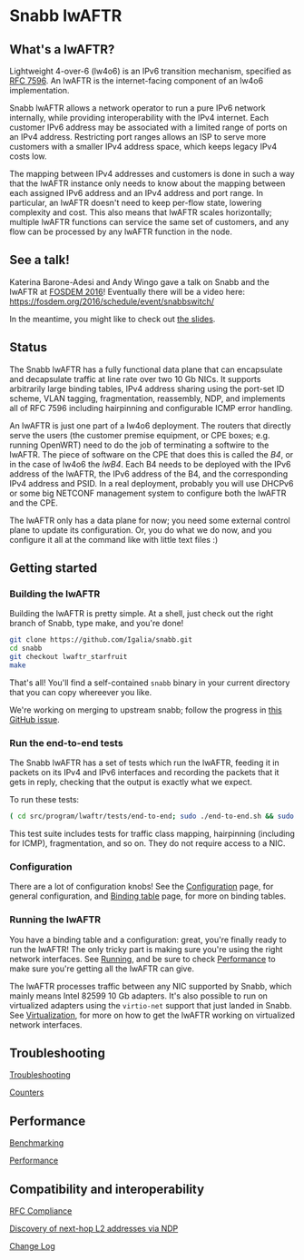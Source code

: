 # Snabb lwAFTR

## What's a lwAFTR?

Lightweight 4-over-6 (lw4o6) is an IPv6 transition mechanism, specified
as [RFC 7596](https://tools.ietf.org/html/rfc7596).  An lwAFTR is the
internet-facing component of an lw4o6 implementation.

Snabb lwAFTR allows a network operator to run a pure IPv6 network
internally, while providing interoperability with the IPv4 internet.
Each customer IPv6 address may be associated with a limited range of
ports on an IPv4 address.  Restricting port ranges allows an ISP to
serve more customers with a smaller IPv4 address space, which keeps
legacy IPv4 costs low.

The mapping between IPv4 addresses and customers is done in such a way
that the lwAFTR instance only needs to know about the mapping between
each assigned IPv6 address and an IPv4 address and port range.  In
particular, an lwAFTR doesn't need to keep per-flow state, lowering
complexity and cost. This also means that lwAFTR scales horizontally;
multiple lwAFTR functions can service the same set of customers, and any
flow can be processed by any lwAFTR function in the node.

## See a talk!

Katerina Barone-Adesi and Andy Wingo gave a talk on Snabb and the lwAFTR
at [FOSDEM 2016](http://fosdem.org/2016/)!  Eventually there will be a
video here: https://fosdem.org/2016/schedule/event/snabbswitch/

In the meantime, you might like to check out [the
slides](https://wingolog.org/pub/fosdem-2016-lwaftr-slides.pdf).

## Status

The Snabb lwAFTR has a fully functional data plane that can encapsulate
and decapsulate traffic at line rate over two 10 Gb NICs.  It supports
arbitrarily large binding tables, IPv4 address sharing using the
port-set ID scheme, VLAN tagging, fragmentation, reassembly, NDP,
and implements all of RFC 7596 including hairpinning and configurable
ICMP error handling.

An lwAFTR is just one part of a lw4o6 deployment.  The routers that
directly serve the users (the customer premise equipment, or CPE boxes;
e.g. running OpenWRT) need to do the job of terminating a softwire to the
lwAFTR.  The piece of software on the CPE that does this is called the
*B4*, or in the case of lw4o6 the *lwB4*.  Each B4 needs to be deployed
with the IPv6 address of the lwAFTR, the IPv6 address of the B4, and the
corresponding IPv4 address and PSID.  In a real deployment, probably you
will use DHCPv6 or some big NETCONF management system to configure both
the lwAFTR and the CPE.

The lwAFTR only has a data plane for now; you need some external control
plane to update its configuration.  Or, you do what we do now, and you
configure it all at the command like with little text files :)  

## Getting started

### Building the lwAFTR

Building the lwAFTR is pretty simple.  At a shell, just check out the
right branch of Snabb, type make, and you're done!

```bash
git clone https://github.com/Igalia/snabb.git
cd snabb
git checkout lwaftr_starfruit
make
```

That's all!  You'll find a self-contained `snabb` binary in your current
directory that you can copy whereever you like.

We're working on merging to upstream snabb; follow the progress in [this GitHub issue](https://github.com/Igalia/snabb/issues/215).

### Run the end-to-end tests

The Snabb lwAFTR has a set of tests which run the lwAFTR, feeding it in
packets on its IPv4 and IPv6 interfaces and recording the packets that
it gets in reply, checking that the output is exactly what we expect.

To run these tests:

```bash
( cd src/program/lwaftr/tests/end-to-end; sudo ./end-to-end.sh && sudo ./end-to-end-vlan.sh )
```

This test suite includes tests for traffic class mapping, hairpinning
(including for ICMP), fragmentation, and so on.  They do not require
access to a NIC.

### Configuration

There are a lot of configuration knobs!  See the
[Configuration](./README.configuration.md) page, for general configuration, and 
[Binding table](./README.bindingtable.md) page, for more on binding tables.

### Running the lwAFTR

You have a binding table and a configuration: great, you're finally
ready to run the lwAFTR!  The only tricky part is making sure you're
using the right network interfaces.  See [Running](./README.running.md),
and be sure to check [Performance](./README.performance.md) to make sure
you're getting all the lwAFTR can give.

The lwAFTR processes traffic between any NIC supported by Snabb, which
mainly means Intel 82599 10 Gb adapters.  It's also possible to run on
virtualized adapters using the `virtio-net` support that just landed in
Snabb.  See [Virtualization](./README.virtualization.md), for more on how to
get the lwAFTR working on virtualized network interfaces.

## Troubleshooting

[Troubleshooting](./README.troubleshooting.md)

[Counters](./README.counters.md)

## Performance

[Benchmarking](./README.benchmarking.md)

[Performance](./README.performance.md)

## Compatibility and interoperability

[RFC Compliance](./README.rfccompliance.md)

[Discovery of next-hop L2 addresses via NDP](./README.ndp.md)

[Change Log](./CHANGELOG.md)
